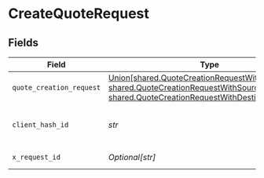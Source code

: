 # CreateQuoteRequest


## Fields

| Field                                                                                                                                                                                        | Type                                                                                                                                                                                         | Required                                                                                                                                                                                     | Description                                                                                                                                                                                  | Example                                                                                                                                                                                      |
| -------------------------------------------------------------------------------------------------------------------------------------------------------------------------------------------- | -------------------------------------------------------------------------------------------------------------------------------------------------------------------------------------------- | -------------------------------------------------------------------------------------------------------------------------------------------------------------------------------------------- | -------------------------------------------------------------------------------------------------------------------------------------------------------------------------------------------- | -------------------------------------------------------------------------------------------------------------------------------------------------------------------------------------------- |
| `quote_creation_request`                                                                                                                                                                     | [Union[shared.QuoteCreationRequestWithNoAmount, shared.QuoteCreationRequestWithSourceAmount, shared.QuoteCreationRequestWithDestinationAmount]](../../models/shared/quotecreationrequest.md) | :heavy_check_mark:                                                                                                                                                                           | quoteCreationRequest                                                                                                                                                                         |                                                                                                                                                                                              |
| `client_hash_id`                                                                                                                                                                             | *str*                                                                                                                                                                                        | :heavy_check_mark:                                                                                                                                                                           | Unique identifier of the client.                                                                                                                                                             | abc12345-5d6e-0a8b-c8d7-3a7706a0c312                                                                                                                                                         |
| `x_request_id`                                                                                                                                                                               | *Optional[str]*                                                                                                                                                                              | :heavy_minus_sign:                                                                                                                                                                           | Enter a unique UUID value                                                                                                                                                                    | {{$guid}}                                                                                                                                                                                    |